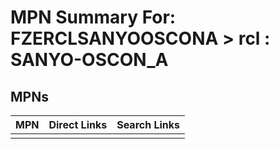 



# MPN Summary For: FZERCLSANYOOSCONA > rcl : SANYO-OSCON_A

## MPNs
  

|MPN|Direct Links|Search Links|
| :--- | :--- | :--- |
||||
